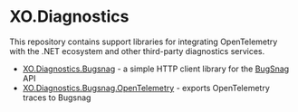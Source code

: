 # XO.Diagnostics

This repository contains support libraries for integrating OpenTelemetry with the .NET ecosystem and other third-party diagnostics services.

- [XO.Diagnostics.Bugsnag](./XO.Diagnostics.Bugsnag) - a simple HTTP client library for the [BugSnag](https://www.bugsnag.com/) API
- [XO.Diagnostics.Bugsnag.OpenTelemetry](./XO.Diagnostics.Bugsnag.OpenTelemetry) - exports OpenTelemetry traces to Bugsnag
